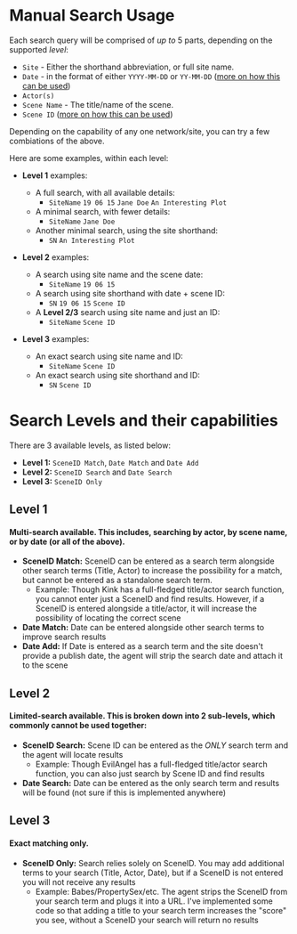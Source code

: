 # Manual Search Usage

Each search query will be comprised of *up to* 5 parts, depending on the supported *level*:
- `Site` - Either the shorthand abbreviation, or full site name.
- `Date` - in the format of either `YYYY-MM-DD` or `YY-MM-DD` ([more on how this can be used](./manualsearch.md#search-levels-and-their-capabilities))
- `Actor(s)`
- `Scene Name` - The title/name of the scene.
- `Scene ID` ([more on how this can be used](./manualsearch.md#search-levels-and-their-capabilities))

Depending on the capability of any one network/site, you can try a few combiations of the above.

Here are some examples, within each level:
+ **Level 1** examples:
  - A full search, with all available details:
    - `SiteName` `19 06 15` `Jane Doe` `An Interesting Plot`
  - A minimal search, with fewer details:
    - `SiteName` `Jane Doe`
  - Another minimal search, using the site shorthand:
    - `SN` `An Interesting Plot`
  
+ **Level 2** examples:
  - A search using site name and the scene date:
    - `SiteName` `19 06 15`
  - A search using site shorthand with date + scene ID:
    - `SN` `19 06 15` `Scene ID`
  - A **Level 2/3** search using site name and just an ID:
    - `SiteName` `Scene ID`
    
+ **Level 3** examples:
  - An exact search using site name and ID:
    - `SiteName` `Scene ID`
  - An exact search using site shorthand and ID:
    - `SN` `Scene ID`

# Search Levels and their capabilities
There are 3 available levels, as listed below:
+ **Level 1:** `SceneID Match`, `Date Match` and `Date Add`
+ **Level 2:** `SceneID Search` and `Date Search`
+ **Level 3:** `SceneID Only`

## Level 1
#### Multi-search available. This includes, searching by actor, by scene name, or by date (or all of the above).
+ **SceneID Match:** SceneID can be entered as a search term alongside other search terms (Title, Actor) to increase the possibility for a match, but cannot be entered as a standalone search term.
  - Example: Though Kink has a full-fledged title/actor search function, you cannot enter just a SceneID and find results. However, if a SceneID is entered alongside a title/actor, it will increase the possibility of locating the correct scene
+ **Date Match:** Date can be entered alongside other search terms to improve search results
+ **Date Add:** If Date is entered as a search term and the site doesn't provide a publish date, the agent will strip the search date and attach it to the scene

## Level 2
#### Limited-search available. This is broken down into 2 sub-levels, which commonly cannot be used together:
+ **SceneID Search:** Scene ID can be entered as the *ONLY* search term and the agent will locate results
  - Example: Though EvilAngel has a full-fledged title/actor search function, you can also just search by Scene ID and find results
+ **Date Search:** Date can be entered as the only search term and results will be found (not sure if this is implemented anywhere)

## Level 3
#### Exact matching only.
+ **SceneID Only:** Search relies solely on SceneID. You may add additional terms to your search (Title, Actor, Date), but if a SceneID is not entered you will not receive any results
  - Example: Babes/PropertySex/etc. The agent strips the SceneID from your search term and plugs it into a URL. I've implemented some code so that adding a title to your search term increases the "score" you see, without a SceneID your search will return no results
